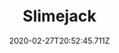 ---
templateKey: blog-post
featuredpost: false
date: 2020-02-27T20:52:45.711Z
featuredimage: /img/Slimejack.png
title: Slimejack
description: He's coated in a very thick layer of slime. He keeps slipping out of your hands!
type: fish
sellPrice: 100
energy: 
health: 
tags:
  - fish
  - Bug Lair
  - 6am - 2am
  - spring
  - summer
  - fall
  - winter
  - AnyWeather
---
